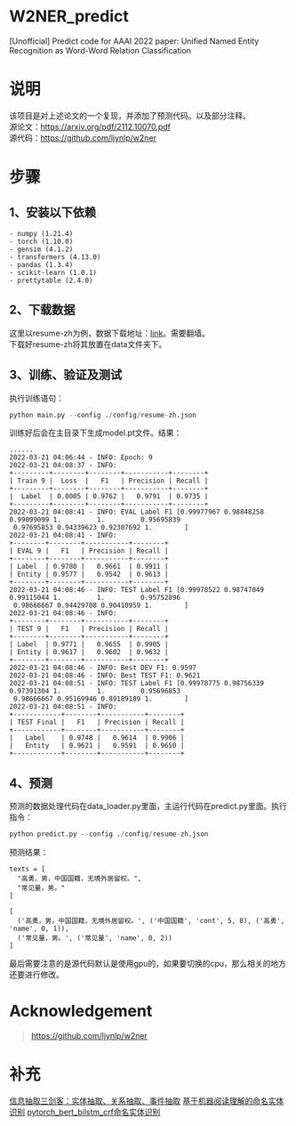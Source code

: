 # W2NER_predict
\[Unofficial\] Predict code for AAAI 2022 paper: Unified Named Entity Recognition as Word-Word Relation Classification

# 说明
该项目是对上述论文的一个复现，并添加了预测代码。以及部分注释。<br>
源论文：https://arxiv.org/pdf/2112.10070.pdf<br>
源代码：https://github.com/ljynlp/w2ner

# 步骤
## 1、安装以下依赖
```
- numpy (1.21.4)
- torch (1.10.0)
- gensim (4.1.2)
- transformers (4.13.0)
- pandas (1.3.4)
- scikit-learn (1.0.1)
- prettytable (2.4.0)
```

## 2、下载数据
这里以resume-zh为例，数据下载地址：<a href="https://drive.google.com/drive/folders/1NdvUeIUUL3mlS8QwwnqM628gCK7_0yPv?usp=sharing">link</a>。需要翻墙。<br>
下载好resume-zh将其放置在data文件夹下。

## 3、训练、验证及测试
执行训练语句：
```python
python main.py --config ./config/resume-zh.json
```
训练好后会在主目录下生成model.pt文件。结果：
```
......
2022-03-21 04:06:44 - INFO: Epoch: 9
2022-03-21 04:08:37 - INFO: 
+---------+--------+--------+-----------+--------+
| Train 9 |  Loss  |   F1   | Precision | Recall |
+---------+--------+--------+-----------+--------+
|  Label  | 0.0005 | 0.9762 |   0.9791  | 0.9735 |
+---------+--------+--------+-----------+--------+
2022-03-21 04:08:41 - INFO: EVAL Label F1 [0.99977967 0.98848258 0.99099099 1.         1.         0.95695839
 0.97695853 0.94339623 0.92307692 1.        ]
2022-03-21 04:08:41 - INFO: 
+--------+--------+-----------+--------+
| EVAL 9 |   F1   | Precision | Recall |
+--------+--------+-----------+--------+
| Label  | 0.9780 |   0.9661  | 0.9911 |
| Entity | 0.9577 |   0.9542  | 0.9613 |
+--------+--------+-----------+--------+
2022-03-21 04:08:46 - INFO: TEST Label F1 [0.99978522 0.98747049 0.99115044 1.         1.         0.95752896
 0.98666667 0.94429708 0.90410959 1.        ]
2022-03-21 04:08:46 - INFO: 
+--------+--------+-----------+--------+
| TEST 9 |   F1   | Precision | Recall |
+--------+--------+-----------+--------+
| Label  | 0.9771 |   0.9655  | 0.9905 |
| Entity | 0.9617 |   0.9602  | 0.9632 |
+--------+--------+-----------+--------+
2022-03-21 04:08:46 - INFO: Best DEV F1: 0.9597
2022-03-21 04:08:46 - INFO: Best TEST F1: 0.9621
2022-03-21 04:08:51 - INFO: TEST Label F1 [0.99978775 0.98756339 0.97391304 1.         1.         0.95696853
 0.98666667 0.95169946 0.89189189 1.        ]
2022-03-21 04:08:51 - INFO: 
+------------+--------+-----------+--------+
| TEST Final |   F1   | Precision | Recall |
+------------+--------+-----------+--------+
|   Label    | 0.9748 |   0.9614  | 0.9906 |
|   Entity   | 0.9621 |   0.9591  | 0.9650 |
+------------+--------+-----------+--------+
```

## 4、预测
预测的数据处理代码在data_loader.py里面，主运行代码在predict.py里面。执行指令：
```python
python predict.py --config ./config/resume-zh.json
```
预测结果：
```
texts = [
  "高勇，男，中国国籍，无境外居留权。",
  "常见量，男。"
]

[
  ('高勇，男，中国国籍，无境外居留权。', ('中国国籍', 'cont', 5, 8), ('高勇', 'name', 0, 1)), 
  ('常见量，男。', ('常见量', 'name', 0, 2))
]

```
最后需要注意的是源代码默认是使用gpu的，如果要切换的cpu，那么相关的地方还要进行修改。

# Acknowledgement
> https://github.com/ljynlp/w2ner

# 补充
[信息抽取三剑客：实体抽取、关系抽取、事件抽取](https://github.com/taishan1994/chinese_information_extraction)
[基于机器阅读理解的命名实体识别](https://github.com/taishan1994/BERT_MRC_NER_chinese)
[pytorch_bert_bilstm_crf命名实体识别](https://github.com/taishan1994/pytorch_bert_bilstm_crf_ner)
